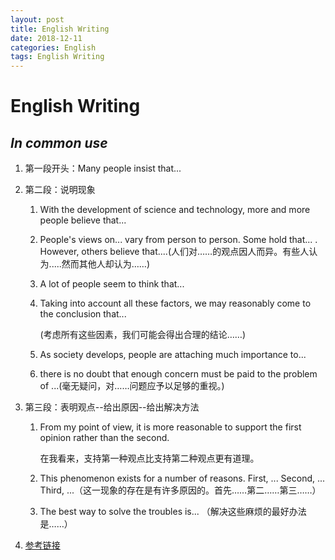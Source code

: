 ```yaml
---
layout: post
title: English Writing
date: 2018-12-11
categories: English
tags: English Writing
---
```


# English Writing

##  *In common use* 

1. 第一段开头：Many people insist that... 

2. 第二段：说明现象
   1. With the development of science and technology, more and more people believe that...

   2. People's views on... vary from person to person. Some hold that... . However, others believe that....(人们对……的观点因人而异。有些人认为.....然而其他人却认为……)

   3. A lot of people seem to think that... 

   4. Taking into account all these factors, we may reasonably come to the conclusion that...

      (考虑所有这些因素，我们可能会得出合理的结论……)

   5. As society develops, people are attaching much importance to...

   6. there is no doubt that enough concern must be paid to the problem of ...(毫无疑问，对……问题应予以足够的重视。)

3. 第三段：表明观点--给出原因--给出解决方法

   1. From my point of view, it is more reasonable to support the first opinion rather than the second.

      在我看来，支持第一种观点比支持第二种观点更有道理。

   2. This phenomenon exists for a number of reasons. First, ... Second, ... Third, ...（这一现象的存在是有许多原因的。首先……第二……第三……）

   3. The best way to solve the troubles is... （解决这些麻烦的最好办法是……）

4. [参考链接](https://www.jianshu.com/p/32d8fc83a3a0)

